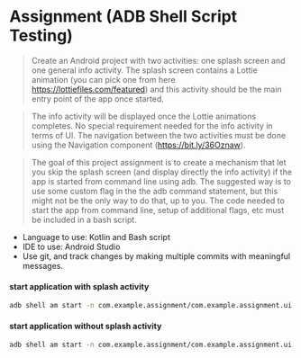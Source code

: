 # Assignment (ADB Shell Script Testing)

>Create an Android project with two activities: one splash screen and one general info activity. The splash screen contains a Lottie animation (you can pick one from here https://lottiefiles.com/featured) and this activity should be the main entry point of the app once started.

>The info activity will be displayed once the Lottie animations completes. No special requirement needed for the info activity in terms of UI. The navigation between the two activities must be done using the Navigation component (https://bit.ly/36Oznaw).

>The goal of this project assignment is to create a mechanism that let you skip the splash screen (and display directly the info activity) if the app is started from command line using adb.
>The suggested way is to use some custom flag in the the adb command statement, but this might not be the only way to do that, up to you. The code needed to start the app from command line, setup of additional flags, etc must be included in a bash script.

- Language to use: Kotlin and Bash script
- IDE to use: Android Studio
- Use git, and track changes by making multiple commits with meaningful messages.


#### start application with splash activity 
```sh
adb shell am start -n com.example.assignment/com.example.assignment.ui.splash.SplashActivity
```

#### start application without splash activity 
```sh
adb shell am start -n com.example.assignment/com.example.assignment.ui.splash.SplashActivity --ez "navigate_to_info" true
```

